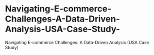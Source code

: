 # Navigating-E-commerce-Challenges-A-Data-Driven-Analysis-USA-Case-Study-
Navigating E-commerce Challenges: A Data-Driven Analysis (USA Case Study)
